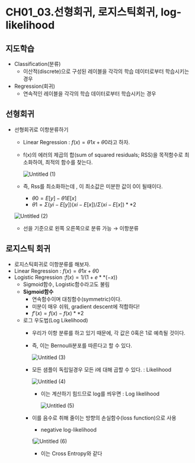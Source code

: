  
# CH01_03.선형회귀, 로지스틱회귀, log-likelihood

## 지도학습

- Classification(분류)
    - 이산적(discrete)으로 구성된 레이블을 각각의 학습 데이터로부터 학습시키는 경우
- Regression(회귀)
    - 연속적인 레이블을 각각의 학습 데이터로부터 학습시키는 경우

## 선형회귀

- 선형회귀로 이항분류하기
    - Linear Regression : $f(x) = θ1x + θ0$라고 하자.
    - f(x)의 에러의 제곱의 합(sum of squared residuals; RSS)을 목적함수로 최소화하여, 최적의 함수를 찾는다.
        
        ![Untitled (1)](https://user-images.githubusercontent.com/109457820/229101415-679c5cad-c195-46c6-ad7a-f839c192578f.png)
        
    - 즉, Rss를 최소화하는데 , 이 최소값은 미분한 값이 0이 될때이다.
        - $θ0 = E[y] -θ1E[x]$
        - $θ1 = Σ(yi -E[y])(xi-E[x]) / Σ(xi-E[x])**2$
    
    ![Untitled (2)](https://user-images.githubusercontent.com/109457820/229101483-f10fa4b8-0fb6-4e70-a869-297ae4d58a09.png)
    
    - 선을 기준으로 왼쪽 오른쪽으로 분류 가능 → 이항분류

## 로지스틱 회귀

- 로지스틱회귀로 이항분류를 해보자.
- Linear Regression : $f(x) = θ1x + θ0$
- Logistic Regression :$f(x) =1/(1+e**(-x))$
    - Sigmoid함수, Logistic함수라고도 불림
    - **Sigmoid함수**
        - 연속함수이며 대칭함수(symmetric)이다.
        - 미분이 매우 쉬워, gradient descent에 적합하다!
        - $f’(x) = f(x) - f(x)**2$
    - 로그 우도법(Log Likelihood)
        - 우리가 이항 분류를 하고 있기 때문에, 각 값은 0혹은 1로 예측될 것이다.
        - 즉, 이는 Bernoulli분포를 따른다고 할 수 있다.
            
            ![Untitled (3)](https://user-images.githubusercontent.com/109457820/229101619-757ef6c3-b631-4796-b561-158e43cc121f.png)
            
        - 모든 샘플이 독립일경우 모든 i에 대해 곱할 수 있다.  :  Likelihood
            
            ![Untitled (4)](https://user-images.githubusercontent.com/109457820/229101699-63d30537-8a92-49f1-9c01-e19eb58f704c.png)
            
            - 이는 계산하기 힘드므로 log를 씌우면 :  Log likelihood
                
                ![Untitled (5)](https://user-images.githubusercontent.com/109457820/229101777-2f082ede-628e-47f3-837d-2fca38c09280.png)
                
        - 이를 음수로 취해 줄이는 방향의 손실함수(loss function)으로 사용
            - negative log-likelihood
            
            !![Untitled (6)](https://user-images.githubusercontent.com/109457820/229101844-b61b8b1c-a0db-41df-bc5c-d61dcd96933a.png)
            
            - 이는 Cross Entropy와 같다
